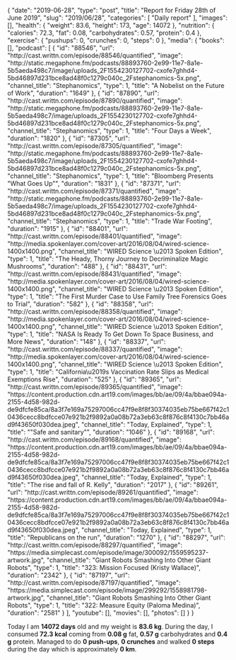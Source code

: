 {
    "date": "2019-06-28",
    "type": "post",
    "title": "Report for Friday 28th of June 2019",
    "slug": "2019\/06\/28",
    "categories": [
        "Daily report"
    ],
    "images": [],
    "health": {
        "weight": 83.6,
        "height": 173,
        "age": 14072
    },
    "nutrition": {
        "calories": 72.3,
        "fat": 0.08,
        "carbohydrates": 0.57,
        "protein": 0.4
    },
    "exercise": {
        "pushups": 0,
        "crunches": 0,
        "steps": 0
    },
    "media": {
        "books": [],
        "podcast": [
            {
                "id": "88546",
                "url": "http:\/\/cast.writtn.com\/episode\/88546\/quantified",
                "image": "http:\/\/static.megaphone.fm\/podcasts\/88893760-2e99-11e7-8a1e-5b5aeda498c7\/image\/uploads_2F1554230127702-cxofe7ghhd4-5bd46897d231bce8ad48f0c1279c040c_2Fstephanomics-5x.png",
                "channel_title": "Stephanomics",
                "type": 1,
                "title": "A Nobelist on the Future of Work",
                "duration": "1649"
            },
            {
                "id": "87890",
                "url": "http:\/\/cast.writtn.com\/episode\/87890\/quantified",
                "image": "http:\/\/static.megaphone.fm\/podcasts\/88893760-2e99-11e7-8a1e-5b5aeda498c7\/image\/uploads_2F1554230127702-cxofe7ghhd4-5bd46897d231bce8ad48f0c1279c040c_2Fstephanomics-5x.png",
                "channel_title": "Stephanomics",
                "type": 1,
                "title": "Four Days a Week",
                "duration": "1820"
            },
            {
                "id": "87305",
                "url": "http:\/\/cast.writtn.com\/episode\/87305\/quantified",
                "image": "http:\/\/static.megaphone.fm\/podcasts\/88893760-2e99-11e7-8a1e-5b5aeda498c7\/image\/uploads_2F1554230127702-cxofe7ghhd4-5bd46897d231bce8ad48f0c1279c040c_2Fstephanomics-5x.png",
                "channel_title": "Stephanomics",
                "type": 1,
                "title": "Bloomberg Presents \"What Goes Up\"",
                "duration": "1831"
            },
            {
                "id": "87371",
                "url": "http:\/\/cast.writtn.com\/episode\/87371\/quantified",
                "image": "http:\/\/static.megaphone.fm\/podcasts\/88893760-2e99-11e7-8a1e-5b5aeda498c7\/image\/uploads_2F1554230127702-cxofe7ghhd4-5bd46897d231bce8ad48f0c1279c040c_2Fstephanomics-5x.png",
                "channel_title": "Stephanomics",
                "type": 1,
                "title": "Trade War Footing",
                "duration": "1915"
            },
            {
                "id": "88401",
                "url": "http:\/\/cast.writtn.com\/episode\/88401\/quantified",
                "image": "http:\/\/media.spokenlayer.com\/cover-art\/2016\/08\/04\/wired-science-1400x1400.png",
                "channel_title": "WIRED Science \u2013 Spoken Edition",
                "type": 1,
                "title": "The Heady, Thorny Journey to Decriminalize Magic Mushrooms",
                "duration": "488"
            },
            {
                "id": "88431",
                "url": "http:\/\/cast.writtn.com\/episode\/88431\/quantified",
                "image": "http:\/\/media.spokenlayer.com\/cover-art\/2016\/08\/04\/wired-science-1400x1400.png",
                "channel_title": "WIRED Science \u2013 Spoken Edition",
                "type": 1,
                "title": "The First Murder Case to Use Family Tree Forensics Goes to Trial",
                "duration": "582"
            },
            {
                "id": "88358",
                "url": "http:\/\/cast.writtn.com\/episode\/88358\/quantified",
                "image": "http:\/\/media.spokenlayer.com\/cover-art\/2016\/08\/04\/wired-science-1400x1400.png",
                "channel_title": "WIRED Science \u2013 Spoken Edition",
                "type": 1,
                "title": "NASA Is Ready To Get Down To Space Business, and More News",
                "duration": "148"
            },
            {
                "id": "88337",
                "url": "http:\/\/cast.writtn.com\/episode\/88337\/quantified",
                "image": "http:\/\/media.spokenlayer.com\/cover-art\/2016\/08\/04\/wired-science-1400x1400.png",
                "channel_title": "WIRED Science \u2013 Spoken Edition",
                "type": 1,
                "title": "California\u2019s Vaccination Rate Slips as Medical Exemptions Rise",
                "duration": "525"
            },
            {
                "id": "89365",
                "url": "http:\/\/cast.writtn.com\/episode\/89365\/quantified",
                "image": "https:\/\/content.production.cdn.art19.com\/images\/bb\/ae\/09\/4a\/bbae094a-2155-4d58-982d-de9dfcfe85ca\/8a3f7e169a75297006cc47f9e8f8f30374035eb75be667f42c10436cecc8bdfcce07e921b2f9892a0a08b72a3eb63c8f876c8f4130c7bb46ad9f43650f030dea.jpeg",
                "channel_title": "Today, Explained",
                "type": 1,
                "title": "\"Safe and sanitary\"",
                "duration": "1046"
            },
            {
                "id": "89168",
                "url": "http:\/\/cast.writtn.com\/episode\/89168\/quantified",
                "image": "https:\/\/content.production.cdn.art19.com\/images\/bb\/ae\/09\/4a\/bbae094a-2155-4d58-982d-de9dfcfe85ca\/8a3f7e169a75297006cc47f9e8f8f30374035eb75be667f42c10436cecc8bdfcce07e921b2f9892a0a08b72a3eb63c8f876c8f4130c7bb46ad9f43650f030dea.jpeg",
                "channel_title": "Today, Explained",
                "type": 1,
                "title": "The rise and fall of R. Kelly",
                "duration": "2017"
            },
            {
                "id": "89261",
                "url": "http:\/\/cast.writtn.com\/episode\/89261\/quantified",
                "image": "https:\/\/content.production.cdn.art19.com\/images\/bb\/ae\/09\/4a\/bbae094a-2155-4d58-982d-de9dfcfe85ca\/8a3f7e169a75297006cc47f9e8f8f30374035eb75be667f42c10436cecc8bdfcce07e921b2f9892a0a08b72a3eb63c8f876c8f4130c7bb46ad9f43650f030dea.jpeg",
                "channel_title": "Today, Explained",
                "type": 1,
                "title": "Republicans on the run",
                "duration": "1270"
            },
            {
                "id": "88297",
                "url": "http:\/\/cast.writtn.com\/episode\/88297\/quantified",
                "image": "https:\/\/media.simplecast.com\/episode\/image\/300092\/1559595237-artwork.jpg",
                "channel_title": "Giant Robots Smashing Into Other Giant Robots",
                "type": 1,
                "title": "323: Mission Focused (Kristy Wallace)",
                "duration": "2342"
            },
            {
                "id": "87197",
                "url": "http:\/\/cast.writtn.com\/episode\/87197\/quantified",
                "image": "https:\/\/media.simplecast.com\/episode\/image\/299292\/1558981798-artwork.jpg",
                "channel_title": "Giant Robots Smashing Into Other Giant Robots",
                "type": 1,
                "title": "322: Measure Equity (Paloma Medina)",
                "duration": "2581"
            }
        ],
        "youtube": [],
        "movies": [],
        "photos": []
    }
}

Today I am <strong>14072 days</strong> old and my weight is <strong>83.6 kg</strong>. During the day, I consumed <strong>72.3 kcal</strong> coming from <strong>0.08 g</strong> fat, <strong>0.57 g</strong> carbohydrates and <strong>0.4 g</strong> protein. Managed to do <strong>0 push-ups</strong>, <strong>0 crunches</strong> and walked <strong>0 steps</strong> during the day which is approximately <strong>0 km</strong>.